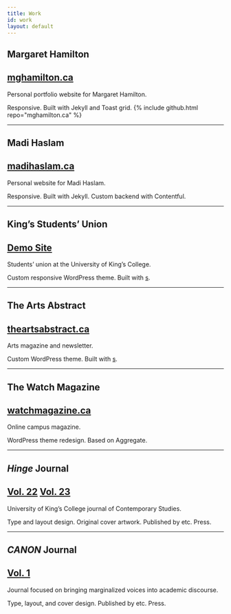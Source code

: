 ```yaml
---
title: Work
id: work
layout: default
---
```


## Margaret Hamilton
## [mghamilton.ca](https://mghamilton.ca)

Personal portfolio website for Margaret Hamilton.

Responsive. Built with Jekyll and Toast grid. {% include github.html repo="mghamilton.ca" %}

---

## Madi Haslam
## [madihaslam.ca](https://madihaslam.ca)

Personal website for Madi Haslam.

Responsive. Built with Jekyll. Custom backend with Contentful.

---

## King’s Students’ Union
## [Demo Site](http://ksu.bakerkretzmar.ca)

Students’ union at the University of King’s College.

Custom responsive WordPress theme. Built with [s](https://github.com/automattic/_s).

---

## The Arts Abstract
## [theartsabstract.ca](http://theartsabstract.ca)

Arts magazine and newsletter.

Custom WordPress theme. Built with [s](https://github.com/automattic/_s).

---

## The Watch Magazine
## [watchmagazine.ca](http://watchmagazine.ca)

Online campus magazine.

WordPress theme redesign. Based on Aggregate.

---

## *Hinge* Journal
## [Vol. 22](https://issuu.com/kingscsp/docs/hinge) [Vol. 23](https://issuu.com/kingscsp/docs/hinge2017)

University of King’s College journal of Contemporary Studies.

Type and layout design. Original cover artwork. Published by etc. Press.

---

## *CANON* Journal
## [Vol. 1](https://issuu.com/snarc/docs/canon)

Journal focused on bringing marginalized voices into academic discourse.

Type, layout, and cover design. Published by etc. Press.
